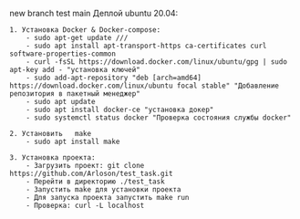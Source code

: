 new branch
test
main
Деплой ubuntu 20.04:

	1. Установка Docker & Docker-compose:
		- sudo apt-get update ///
		- sudo apt install apt-transport-https ca-certificates curl software-properties-common 
		- curl -fsSL https://download.docker.com/linux/ubuntu/gpg | sudo apt-key add - "установка ключей"
		- sudo add-apt-repository "deb [arch=amd64] https://download.docker.com/linux/ubuntu focal stable" "Добавление репозитория в пакетный менеджер"
		- sudo apt update 
		- sudo apt install docker-ce "установка докер"
		- sudo systemctl status docker "Проверка состояния службы docker"

	2. Установить   make
		- sudo apt install make 

	3. Установка проекта: 
		- Загрузить проект: git clone https://github.com/Arloson/test_task.git
		- Перейти в директорию ./test_task
		- Запустить make для установки проекта
		- Для запуска проекта запустить make run
		- Проверка: curl -L localhost

 
